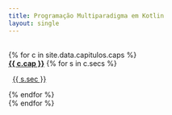 ```yaml
---
title: Programação Multiparadigma em Kotlin
layout: single
---
```


<div class="index">
<br>
{% for c in site.data.capitulos.caps %}

<section>
<b><a href="{{c.url}}">{{ c.cap }}</a></b>
{% for s in c.secs %}
   <p>&nbsp;&nbsp;<a href="{{c.url}}/{{s.url}}">{{ s.sec }}</a></p>
{% endfor %}
</section>
{% endfor %}
</div>
